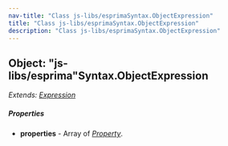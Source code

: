 ```yaml
---
nav-title: "Class js-libs/esprimaSyntax.ObjectExpression"
title: "Class js-libs/esprimaSyntax.ObjectExpression"
description: "Class js-libs/esprimaSyntax.ObjectExpression"
---
```

## Object: "js-libs/esprima"Syntax.ObjectExpression  
_Extends:_ [_Expression_](../../../js-libs/esprima/Syntax/Expression.md)

##### Properties
 - **properties** - Array of [_Property_](../../../js-libs/esprima/Syntax/Property.md).